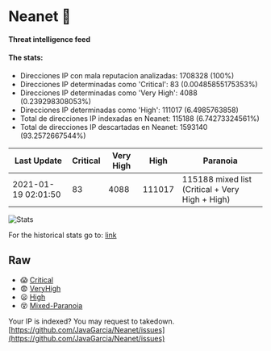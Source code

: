 # Neanet :hocho:
#### Threat intelligence feed
#### The stats:

- Direcciones IP con mala reputacion analizadas: 1708328 (100%)
- Direcciones IP determinadas como 'Critical':  83 (0.00485855175353%)
- Direcciones IP determinadas como 'Very High':  4088 (0.239298308053%)
- Direcciones IP determinadas como 'High':  111017 (6.4985763858)
- Total de direcciones IP indexadas en Neanet:  115188 (6.74273324561%)
- Total de direcciones IP descartadas en Neanet:  1593140 (93.2572667544%)

| Last Update | Critical | Very High | High | Paranoia |
| --- | --- | --- | --- | --- |
| 2021-01-19 02:01:50 | 83 | 4088 | 111017 | 115188 mixed list (Critical + Very High + High)|

![Stats](https://docs.google.com/spreadsheets/d/e/2PACX-1vSnaNMIXVabIpDJjufMlzH7poXnshF3mgd8Is1g9ytUEzVsP5my4Trn8f-xkoLLQ38xpL3HtmUexLo6/pubchart?oid=501124687&format=image)

For the historical stats go to: [link](/stats.csv)
## Raw
- :scream: [Critical](https://raw.githubusercontent.com/JavaGarcia/Neanet/master/blacklists/neanet_critical.txt)
- :fearful: [VeryHigh](https://raw.githubusercontent.com/JavaGarcia/Neanet/master/blacklists/neanet_veryHigh.txtt)
- :frowning: [High](https://raw.githubusercontent.com/JavaGarcia/Neanet/master/blacklists/neanet_high.txt)
- :dizzy_face: [Mixed-Paranoia](https://raw.githubusercontent.com/JavaGarcia/Neanet/master/blacklists/neanet_all.txt)


Your IP is indexed? You may request to takedown. [https://github.com/JavaGarcia/Neanet/issues](https://github.com/JavaGarcia/Neanet/issues)
















































































































































































































































































































































































































































































































































































































































































































































































































































































































































































































































































































































































































































































































































































































































































































































































































































































































































































































































































































































































































































































































































































































































































































































































































































































































































































































































































































































































































































































































































































































































































































































































































































































































































































































































































































































































































































































































































